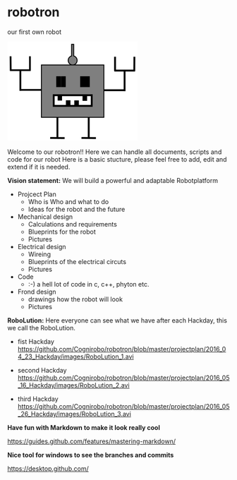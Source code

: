 # robotron
our first own robot

![Robotron Logo](Robotron_1.png)

Welcome to our robotron!!
Here we can handle all documents, scripts and code for our robot
Here is a basic stucture, please feel free to add, edit and extend if it is needed.

**Vision statement:**
We will build a powerful and adaptable Robotplatform 

* Projcect Plan
  * Who is Who and what to do
  * Ideas for the robot and the future
* Mechanical design
  * Calculations and requirements
  * Blueprints for the robot
  * Pictures
* Electrical design
  * Wireing
  * Blueprints of the electrical circuts
  * Pictures
* Code
  * :-) a hell lot of code in c, c++, phyton etc.
* Frond design 
  * drawings how the robot will look
  * Pictures 

**RoboLution:** Here everyone can see what we have after each Hackday, this we call the RoboLution.

* fist Hackday
https://github.com/Cognirobo/robotron/blob/master/projectplan/2016_04_23_Hackday/images/RoboLution_1.avi

* second Hackday
https://github.com/Cognirobo/robotron/blob/master/projectplan/2016_05_16_Hackday/images/RoboLution_2.avi

* third Hackday
https://github.com/Cognirobo/robotron/blob/master/projectplan/2016_05_26_Hackday/images/RoboLution_3.avi

**Have fun with Markdown to make it look really cool**
  
https://guides.github.com/features/mastering-markdown/

**Nice tool for windows to see the branches and commits**

https://desktop.github.com/
  
